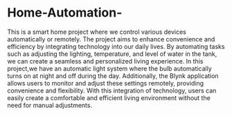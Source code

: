 # Home-Automation-
This is a smart home project where we control various devices automatically or remotely. The project aims to enhance convenience and efficiency by integrating technology into our daily lives. By automating tasks such as adjusting the lighting, temperature, and level of water in the tank, we can create a seamless and personalized living experience. In this project,we have an automatic light system where the bulb automatically turns on at night and off during the day. Additionally, the Blynk application allows users to monitor and adjust these settings remotely, providing convenience and flexibility. With this integration of technology, users can easily create a comfortable and efficient living environment without the need for manual adjustments. 
